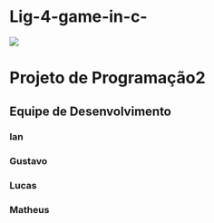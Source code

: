 # Lig-4-game-in-c-

<img src="https://flic.kr/p/2q6PiV8">

<h1>Projeto de Programação2</h1>

<h2>Equipe de Desenvolvimento</h2>



<h3>Ian</h2>
<h3>Gustavo</h2>
<h3>Lucas</h2>
<h3>Matheus</h2>
